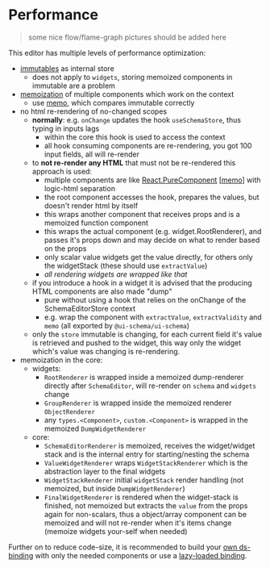 # Performance

> some nice flow/flame-graph pictures should be added here

This editor has multiple levels of performance optimization:

- [immutables](https://immutable-js.github.io/immutable-js/) as internal store
    - does not apply to `widgets`, storing memoized components in immutable are a problem 
- [memoization](https://reactjs.org/docs/hooks-reference.html#usememo) of multiple components which work on the context
    - use [memo](/docs/core#memo--isequal), which compares immutable correctly
- no html re-rendering of no-changed scopes
    - **normally**: e.g. `onChange` updates the hook `useSchemaStore`, thus typing in inputs lags
        - within the core this hook is used to access the context
        - all hook consuming components are re-rendering, you got 100 input fields, all will re-render
    - to **not re-render any HTML** that must not be re-rendered this approach is used:
        - multiple components are like [React.PureComponent](https://reactjs.org/docs/react-api.html#reactpurecomponent) [[memo](https://reactjs.org/docs/hooks-reference.html#usememo)] with logic-html separation
        - the root component accesses the hook, prepares the values, but doesn't render html by itself 
        - this wraps another component that receives props and is a memoized function component 
        - this wraps the actual component (e.g. widget.RootRenderer), and passes it's props down and may decide on what to render based on the props
        - only scalar value widgets get the value directly, for others only the widgetStack (these should use `extractValue`)
        - *all rendering widgets are wrapped like that*
    - if you introduce a hook in a widget it is advised that the producing HTML components are also made "dump"
        - pure without using a hook that relies on the onChange of the SchemaEditorStore context
        - e.g. wrap the component with `extractValue`, `extractValidity` and `memo` (all exported by `@ui-schema/ui-schema`)
    - only the `store` immutable is changing, for each current field it's value is retrieved and pushed to the widget, this way only the widget which's value was changing is re-rendering.
- memoization in the core:
    - widgets:
        - `RootRenderer` is wrapped inside a memoized dump-renderer directly after `SchemaEditor`, will re-render on `schema` and `widgets` change
        - `GroupRenderer` is wrapped inside the memoized renderer `ObjectRenderer`
        - any `types.<Component>`, `custom.<Component>` is wrapped in the memoized `DumpWidgetRenderer`
    - core:
        - `SchemaEditorRenderer` is memoized, receives the widget/widget stack and is the internal entry for starting/nesting the schema
        - `ValueWidgetRenderer` wraps `WidgetStackRenderer` which is the abstraction layer to the final widgets
        - `WidgetStackRenderer` initial `widgetStack` render handling (not memoized, but inside `DumpWidgetRenderer`)
        - `FinalWidgetRenderer` is rendered when the widget-stack is finished, not memoized but extracts the `value` from the props again for non-scalars, thus a object/array component can be memoized and will not re-render when it's items change (memoize widgets your-self when needed) 

Further on to reduce code-size, it is recommended to build your [own ds-binding](/docs/widgets#create-design-system-binding) with only the needed components or use a [lazy-loaded binding](/docs/widgets#lazy-loading-bindings).

